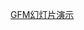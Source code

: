 [GFM幻灯片演示](http://localhost:8080/get?url=http://192.168.0.148/Zhangjilong/gitpitch/raw/master/GFM.md)


